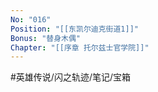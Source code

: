 ```yaml
---
No: "016"
Position: "[[东凯尔迪克街道1]]"
Bonus: "替身木偶"
Chapter: "[[序章 托尔兹士官学院]]"
---
```


#英雄传说/闪之轨迹/笔记/宝箱